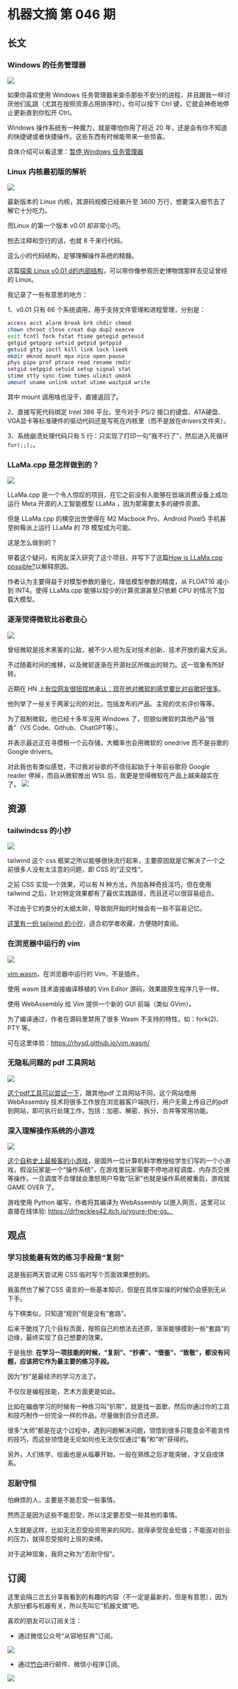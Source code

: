 # 机器文摘 第 046 期

## 长文
### Windows 的任务管理器
![](2023-08-22-13-28-48.png)

如果你喜欢使用 Windows 任务管理器来查杀那些不安分的进程，并且跟我一样讨厌他们乱跳（尤其在按照资源占用排序时）。你可以按下 Ctrl 键，它就会神奇地停止更新直到你松开 Ctrl。

Windows 操作系统有一种魔力，就是哪怕你用了将近 20 年，还是会有你不知道的快捷键或者快捷操作。这些东西有时候能带来一些惊喜。

具体介绍可以看这里：[暂停 Windows 任务管理器](https://www.theverge.com/2023/8/16/23834125/microsoft-windows-task-manager-pause-shortcut)

### Linux 内核最初版的解析
![](2023-08-22-13-29-10.png)

最新版本的 Linux 内核，其源码规模已经飙升至 3600 万行，想要深入细节去了解它十分吃力。

而Linux 的第一个版本 v0.01 却非常小巧。

刨去注释和空行的话，也就 8 千来行代码。

这么小的代码结构，足够理解操作系统的精髓。

这篇[探索 Linux v0.01 d的内部结构](https://seiya.me/blog/reading-linux-v0.01)，可以带你像参观历史博物馆那样去见证曾经的 Linux。

我记录了一些有意思的地方：

1、v0.01 只有 66 个系统调用，用于支持文件管理和进程管理，分别是：
```sh
access acct alarm break brk chdir chmod
chown chroot close creat dup dup2 execve
exit fcntl fork fstat ftime getegid geteuid
getgid getpgrp setsid getpid getppid
getuid gtty ioctl kill link lock lseek
mkdir mknod mount mpx nice open pause
phys pipe prof ptrace read rename rmdir
setgid setpgid setuid setup signal stat
stime stty sync time times ulimit umask
umount uname unlink ustat utime waitpid write
```
其中 mount 调用啥也没干，直接返回了。

2、直接写死代码绑定 Intel 386 平台。至今对于 PS/2 接口的键盘、ATA硬盘、VGA显卡等标准硬件的驱动代码还是写死在内核里（而不是放在drivers文件夹）。

3、系统崩溃处理代码只有 5 行：只实现了打印一句“我不行了”，然后进入死循环`for(;;);`。

### LLaMa.cpp 是怎样做到的？
![](2023-08-22-13-29-37.png)

LLaMa.cpp 是一个令人惊叹的项目，在它之前没有人能够在低端消费设备上成功运行 Meta 开源的人工智能模型 LLaMa ，因为那需要太多的硬件资源。

但是 LLaMa.cpp 的横空出世使得在 M2 Macbook Pro、Android Pixel5 手机甚至树莓派上运行 LLaMa 的 7B 模型成为可能。

这是怎么做到的？

带着这个疑问，有网友深入研究了这个项目，并写下了这篇[How is LLaMa.cpp possible?](https://finbarr.ca/how-is-llama-cpp-possible/)以解释原因。

作者认为主要得益于对模型参数的量化，降低模型参数的精度，从 FLOAT16 减小到 INT4。使得 LLaMa.cpp 能够以较少的计算资源甚至只依赖 CPU 的情况下加载大模型。

### 逐渐觉得微软比谷歌良心
![](2023-08-22-13-30-01.png)

曾经微软是技术黑客的公敌，被不少人视为反对技术创新、技术开放的最大反派。

不过随着时间的推移，以及微软逐渐在开源社区所做出的努力。这一现象有所好转。

近期在 HN 上[有位网友很扭捏地承认：现在他对微软的感觉要比对谷歌好很多](https://old.reddit.com/r/degoogle/comments/15pd5si/today_i_realized_i_now_trust_microsoft_more_than/)。

他列举了一些关于两家公司的对比，包括发布的产品、主观的优劣评价等等。

为了抵制微软，他已经十多年没用 Windows 了，但貌似微软的其他产品“很香”（VS Code、Github、ChatGPT等）。

并表示最近正在寻摸租一个云存储，大概率也会用微软的 onedrive 而不是谷歌的 Google drivers。

对此我也有类似感觉，不过我对谷歌的不信任起始于十年前谷歌将 Google reader 停掉，而自从微软推出 WSL 后，我更是觉得微软在产品上越来越实在了。
![](2023-08-22-13-31-23.png)

## 资源
### tailwindcss 的小抄
![](2023-08-22-13-30-29.png)

tailwind 这个 css 框架之所以能够很快流行起来，主要原因就是它解决了一个之前很多人没有太注意的问题，即 CSS 的“正交性”。

之前 CSS 实现一个效果，可以有 N 种方法，外加各种奇技淫巧，但在使用 tailwind 之后，针对特定效果都有了最优实践路径，而且还可以很容易组合。

不过由于它的类分的太细太碎，导致刚开始的时候会有一些不容易记忆。

[这里有一份 tailwind 的小抄](https://tailwindcomponents.com/cheatsheet/)，适合初学者收藏，方便随时查阅。

### 在浏览器中运行的 vim
![](2023-08-22-13-30-43.png)

[vim.wasm](https://github.com/rhysd/vim.wasm)，在浏览器中运行的 Vim，不是插件。

使用 wasm 技术直接编译移植的 Vim Editor 源码，效果跟原生程序几乎一样。

使用 WebAssembly 给 Vim 提供一个新的 GUI 前端（类似 GVim）。

为了编译通过，作者在源码里禁用了很多 Wasm 不支持的特性，如：fork(2)、PTY 等。

可在这里体验：https://rhysd.github.io/vim.wasm/

### 无隐私问题的 pdf 工具网站
![](2023-08-22-13-32-04.png)

[这个pdf工具可以尝试一下](https://pdftool.org/zh)，跟其他pdf 工具网站不同，这个网站借用 WebAssembly 技术将很多工作放在浏览器客户端执行，用户无需上传自己的pdf到网站，即可执行处理工作，包括：加密、解密、拆分、合并等常用功能。 ​​​

### 深入理解操作系统的小游戏
![](2023-08-22-13-32-17.png)

[这个自称史上最极客的小游戏](https://plbrault.com/blog-posts/i-created-the-nerdierst-game-ever-en/)，是国外一位计算机科学教授给学生们写的一个小游戏，假设玩家是一个“操作系统”，在游戏里玩家需要不停地进程调度、内存页交换等操作，一旦调度不合理就会激怒用户导致“玩家”也就是操作系统被重启，游戏就 GAME OVER 了。

游戏使用 Python 编写，作者将其编译为 WebAssembly 以嵌入网页，这里可以直接在线体验: https://drfreckles42.itch.io/youre-the-os。

## 观点
### 学习技能最有效的练习手段是“复刻”
这是我前两天尝试用 CSS 临时写个页面效果想到的。

我虽然也了解了CSS 语言的一些基本知识，但是在具体实操的时候仍会感到无从下手。

与下棋类似，只知道“规则”但是没有“套路”。

后来干脆找了几个目标页面，按照自己的想法去还原，渐渐能够摸到一些“套路”的边缘，最终实现了自己想要的效果。

于是我想: **在学习一项技能的时候，“复刻”、“抄袭”、“借鉴”、“致敬”，都没有问题，应该把它作为最主要的练习手段。**

因为“抄”是最经济的学习方法了。

不仅仅是编程技能，艺术方面更是如此。

比如在编曲学习的时候有一种练习叫“扒带”，就是找一首歌，然后你通过你的工具和技巧制作一份完全一样的作品，尽量做到百分百还原。

很多“大师”都是在这个过程中，遇到问题解决问题，领悟到很多只能意会不能言传的技巧，而这些领悟是无论如何也无法仅仅通过“看”和“听”获得的。

另外，人们练字、绘画也是从临摹开始，一般在熟练之后才能突破，才又自成体系。

### 忍耐守恒
怕麻烦的人，主要是不能忍受一些事情。

然而正是因为这些不能忍受，所以注定要忍受一些其他的事情。

人生就是这样，比如无法忍受投资带来的风险，就得承受现金贬值；不能面对创业的压力，就得忍受按时上班的束缚。

对于这种现象，我将之称为“忍耐守恒”。 ​​​


## 订阅
这里会隔三岔五分享我看到的有趣的内容（不一定是最新的，但是有意思），因为大部分都与机器有关，所以先叫它“机器文摘”吧。

喜欢的朋友可以订阅关注：

- 通过微信公众号“从容地狂奔”订阅。

![](../weixin.jpg)

- 通过[竹白](https://zhubai.love/)进行邮件、微信小程序订阅。

![](../zhubai.jpg)